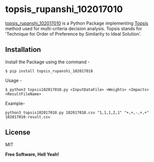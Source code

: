 # topsis_rupanshi_102017010
[topsis_rupanshi_102017010](https://pypi.org/project/topsis-rupanshijain-102017010/) is a Python Package implementing [Topsis](https://en.wikipedia.org/wiki/TOPSIS) method used for multi-criteria decision analysis.
Topsis stands for 'Technique for Order of Preference by Similarity to Ideal Solution'.

## Installation
Install the Package using the command - 
```shell
$ pip install topsis_rupanshi_102017010
```

Usage - 
```shell
$ python3 topsis102017010.py <InputDataFile> <Weights> <Impacts> <ResultFileName>
```
Example-
```shell
python3 topsis102017010.py 102017010.csv "1,1,1,2,1" "+,+,-,+,+" 102017010-result.csv
```

## License

MIT

**Free Software, Hell Yeah!**
